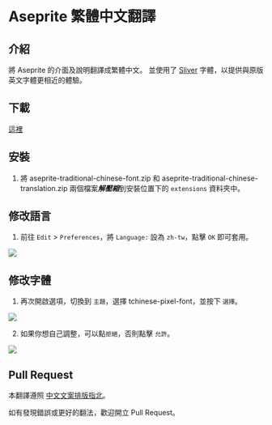 # Aseprite 繁體中文翻譯

## 介紹

將 Aseprite 的介面及說明翻譯成繁體中文。
並使用了 [Sliver](https://poppyworks.itch.io/silver) 字體，以提供與原版英文字體更相近的體驗。

## 下載

[這裡](https://github.com/SiderealArt/Aseprite-Traditional-Chinese-Translation/releases)

## 安裝

1. 將 aseprite-traditional-chinese-font.zip 和 aseprite-traditional-chinese-translation.zip 兩個檔案***解壓縮***到安裝位置下的 `extensions` 資料夾中。

## 修改語言

1. 前往 `Edit` > `Preferences`，將 `Language:` 設為 `zh-tw`，點擊 `OK` 即可套用。

![](https://i.imgur.com/jCwmKen.png)

## 修改字體

1. 再次開啟選項，切換到 `主題`，選擇 tchinese-pixel-font，並按下 `選擇`。

![](https://i.imgur.com/SNRyil1.png)

2. 如果你想自己調整，可以點`拒絕`，否則點擊 `允許`。

![](https://i.imgur.com/GjCGT8g.png)

## Pull Request

本翻譯遵照 [中文文案排版指北](https://github.com/sparanoid/chinese-copywriting-guidelines)。

如有發現錯誤或更好的翻法，歡迎開立 Pull Request。
